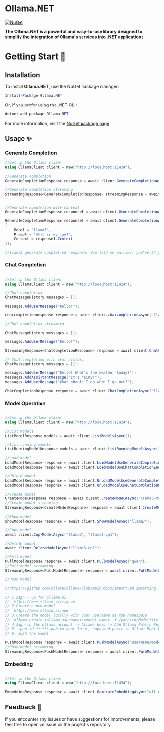 # Ollama.NET

[![NuGet](https://img.shields.io/nuget/v/Ollama.NET)](https://www.nuget.org/packages/Ollama.NET)

**The Ollama.NET is a powerful and easy-to-use library designed to simplify the integration of Ollama's services into .NET applications.**


# Getting Start 🚀

## Installation

To install **Ollama.NET**, use the NuGet package manager:

```powershell
Install-Package Ollama.NET
```

Or, if you prefer using the .NET CLI:

```powershell
dotnet add package Ollama.NET
```

For more information, visit the [NuGet package page](https://www.nuget.org/packages/Ollama.NET).


## Usage ✨

### Generate Completion
```csharp
//Set up the Ollama client
using OllamaClient client = new("http://localhost:11434");

//Generate completion
GenerateCompletionResponse response = await client.GenerateCompletionAsync("llama3", "Hello!");

//Generate completion streaming
StreamingResponse<GenerateCompletionResponse> streamingResponse = await client.GenerateCompletionStreamingAsync("llama3", "Hello!");


//Generate completion with context
GenerateCompletionResponse response1 = await client.GenerateCompletionAsync("llama3", "Hello! I'm Sam! 24 years old.");

GenerateCompletionResponse response2 = await client.GenerateCompletionAsync(new GenerateCompletionOptions
{
    Model = "llama3",
    Prompt = "What is my age?",
    Context = response1.Context
});

//llama3 generate completion response: You told me earlier: you're 24 years old!
```
### Chat Completion
```csharp

//Set up the Ollama client
using OllamaClient client = new("http://localhost:11434");

//Chat completion
ChatMessageHistory messages = [];

messages.AddUserMessage("Hello!");

ChatCompletionResponse response = await client.ChatCompletionAsync("llama3", messages);

//Chat completion streaming

ChatMessageHistory messages = [];

messages.AddUserMessage("Hello!");

StreamingResponse<ChatCompletionResponse> response = await client.ChatCompletionStreamingAsync("llama3", messages);

// Chat completion with chat history
ChatMessageHistory messages = [];

messages.AddUserMessage("Hello! What's the weather today?");
messages.AddAssistantMessage("It's rainy!");
messages.AddUserMessage("What should I do when I go out?");

ChatCompletionResponse response = await client.ChatCompletionAsync("llama3", messages);
```
### Model Operation

```csharp

//Set up the Ollama client
using OllamaClient client = new("http://localhost:11434");

//List models
ListModelResponse models = await client.ListModelsAsync();

//list running models
ListRunningModelResponse models = await client.ListRunningModelsAsync();

//Load model
LoadModelResponse response = await client.LoadModelUseGenerateCompletionEndpointAsync("llama3");
LoadModelResponse response = await client.LoadModelUseChatCompletionEndpointAsync("llama3");

//Unload model
LoadModelResponse response = await client.UnloadModelUseGenerateCompletionEndpointAsync("llama3");
LoadModelResponse response = await client.UnloadModelUseChatCompletionEndpointAsync("llama3");

//Create model
CreateModelResponse response = await client.CreateModelAsync("llama3-marios1", "FROM llama3\nSYSTEM You are mario from Super Mario Bros.");
//Create model streaming
StreamingResponse<CreateModelResponse> response = await client.CreateModelStreamingAsync("llama3-mario2", "FROM llama3\nSYSTEM You are mario from Super Mario Bros.");

//Show model
ShowModelResponse response = await client.ShowModelAsync("llama3");

//Copy model
await client.CopyModelAsync("llama3", "llama3-cp1");

//Delete model
await client.DeleteModelAsync("llama3-cp1");

//Pull model
PullModelResponse response = await client.PullModelAsync("qwen");
//Pull model streaming
StreamingResponse<PullModelResponse> response = await client.PullModelStreamingAsync("qwen");

//Push model

//https://github.com/ollama/ollama/blob/main/docs/import.md Importing (GGUF)

// 1.Sign - up for ollama.ai
//  https://www.ollama.ai/signup
// 2.Create a new model
//  https://www.ollama.ai/new
// 3.Create the model locally with your username as the namespace
//  ollama create <ollama-username>/<model-name> -f /path/to/Modelfile
// 4.Sign in the ollama account -> Ollama keys -> Add Ollama Public Key
// 5. open id_******.pub on your local, copy and paste to Ollama Public key
// 6. Push the model

PushModelResponse response = await client.PushModelAsync("username/modelname:tag");
//Push model streaming
StreamingResponse<PushModelResponse> response = await client.PushModelStreamingAsync("username/modelname:tag");
```
### Embedding
```csharp

//Set up the Ollama client
using OllamaClient client = new("http://localhost:11434");

EmbeddingResponse response = await client.GenerateEmbeddingAsync("all-minilm", "Hello Embedding!");

```


## Feedback 📧
If you encounter any issues or have suggestions for improvements, please feel free to open an issue on the project's repository.
